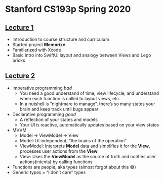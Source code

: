 # Stanford CS193p Spring 2020

## [Lecture 1](https://youtu.be/jbtqIBpUG7g)

* Introduction to course structure and curriculum
* Started project **Memorize**
* Familiarized with Xcode
* Basic intro into SwiftUI layout and analogy between Views and Lego bricks


## [Lecture 2](https://youtu.be/4GjXq2Sr55Q)

* Imperative programming *bad*
    * You need a good understand of time, view lifecycle, and understand when each function is called to layout views, etc.
    * In a nutshell is “nightmare to manage”, there’s so many states your brain and keep track until bugs appear
* Declarative programming *good*
    * A reflection of your states and models
    * Your UI is reactive, automatically updates based on your view states
* MVVM
    * Model -> ViewModel -> View
    * Model: UI independent, “the brains of the operation”
    * ViewModel: Interprets **Model** data and simplifies it for the **View**, processes user actions from the **View**
    * View: Uses the **ViewModel** as the source of truth and notifies user actions(intents) by calling functions
* Functions are people, aka types (almost forgot about this 😅)
* Generic types = “I don’t care” types
